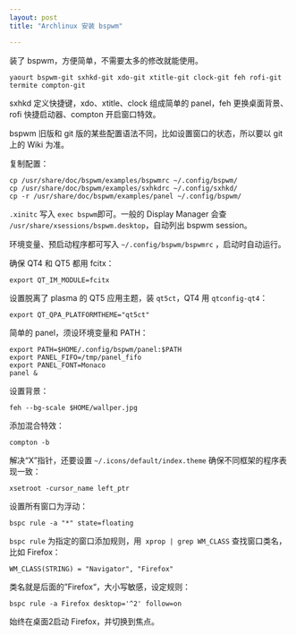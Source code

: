 ```yaml
---
layout: post
title: "Archlinux 安装 bspwm"

---
```


装了 bspwm，方便简单，不需要太多的修改就能使用。

    yaourt bspwm-git sxhkd-git xdo-git xtitle-git clock-git feh rofi-git termite compton-git

sxhkd 定义快捷键，xdo、xtitle、clock 组成简单的 panel，feh 更换桌面背景、rofi 快捷启动器、compton 开启窗口特效。

bspwm 旧版和 git 版的某些配置语法不同，比如设置窗口的状态，所以要以 git 上的 Wiki 为准。

复制配置：

    cp /usr/share/doc/bspwm/examples/bspwmrc ~/.config/bspwm/
    cp /usr/share/doc/bspwm/examples/sxhkdrc ~/.config/sxhkd/
    cp -r /usr/share/doc/bspwm/examples/panel ~/.config/bspwm/

`.xinitc` 写入 `exec bspwm`即可。一般的 Display Manager 会查 `/usr/share/xsessions/bspwm.desktop`，自动列出 bspwm session。

环境变量、预启动程序都可写入 `~/.config/bspwm/bspwmrc` ，启动时自动运行。

确保 QT4 和 QT5 都用 fcitx：

    export QT_IM_MODULE=fcitx

设置脱离了 plasma 的 QT5 应用主题，装 `qt5ct`，QT4 用 `qtconfig-qt4`：

    export QT_QPA_PLATFORMTHEME="qt5ct"

简单的 panel，须设环境变量和 PATH：

    export PATH=$HOME/.config/bspwm/panel:$PATH
    export PANEL_FIFO=/tmp/panel_fifo
    export PANEL_FONT=Monaco
    panel &

设置背景：

    feh --bg-scale $HOME/wallper.jpg

添加混合特效：

    compton -b

解决“X”指针，还要设置 `~/.icons/default/index.theme` 确保不同框架的程序表现一致：

    xsetroot -cursor_name left_ptr 

设置所有窗口为浮动：

    bspc rule -a "*" state=floating

`bspc rule` 为指定的窗口添加规则，用` xprop | grep WM_CLASS` 查找窗口类名，比如 Firefox：

    WM_CLASS(STRING) = "Navigator", "Firefox"

类名就是后面的”Firefox“，大小写敏感，设定规则：
    
    bspc rule -a Firefox desktop='^2' follow=on

始终在桌面2启动 Firefox，并切换到焦点。

